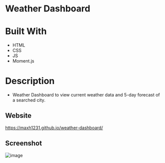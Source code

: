 # Weather Dashboard

# Built With
* HTML
* CSS
* JS
* Moment.js


# Description
* Weather Dashboard to view current weather data and 5-day forecast of a searched city.

## Website
https://maxh1231.github.io/weather-dashboard/

## Screenshot
![image](https://user-images.githubusercontent.com/41771785/137657742-1e634900-1f4c-4212-bf30-c2d417d4bf81.png)